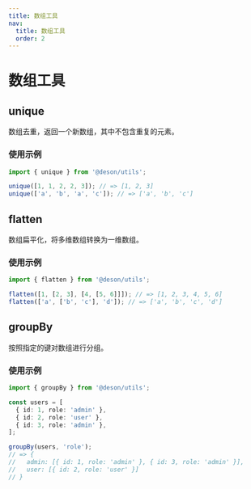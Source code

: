 ```yaml
---
title: 数组工具
nav:
  title: 数组工具
  order: 2
---
```


# 数组工具

## unique

数组去重，返回一个新数组，其中不包含重复的元素。

### 使用示例

```typescript
import { unique } from '@deson/utils';

unique([1, 1, 2, 2, 3]); // => [1, 2, 3]
unique(['a', 'b', 'a', 'c']); // => ['a', 'b', 'c']
```

## flatten

数组扁平化，将多维数组转换为一维数组。

### 使用示例

```typescript
import { flatten } from '@deson/utils';

flatten([1, [2, 3], [4, [5, 6]]]); // => [1, 2, 3, 4, 5, 6]
flatten(['a', ['b', 'c'], 'd']); // => ['a', 'b', 'c', 'd']
```

## groupBy

按照指定的键对数组进行分组。

### 使用示例

```typescript
import { groupBy } from '@deson/utils';

const users = [
  { id: 1, role: 'admin' },
  { id: 2, role: 'user' },
  { id: 3, role: 'admin' },
];

groupBy(users, 'role');
// => {
//   admin: [{ id: 1, role: 'admin' }, { id: 3, role: 'admin' }],
//   user: [{ id: 2, role: 'user' }]
// } 